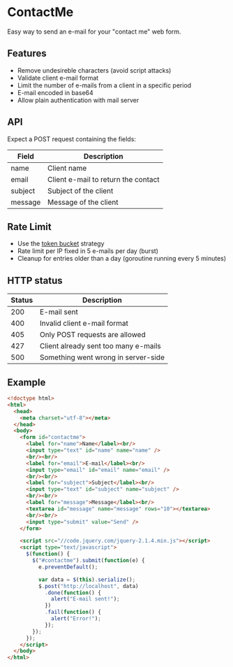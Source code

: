 # ContactMe

Easy way to send an e-mail for your "contact me" web form.

## Features

* Remove undesireble characters (avoid script attacks)
* Validate client e-mail format
* Limit the number of e-mails from a client in a specific period
* E-mail encoded in base64
* Allow plain authentication with mail server

## API

Expect a POST request containing the fields:

| Field   | Description                          |
| -----   | -----------                          |
| name    | Client name                          |
| email   | Client e-mail to return the contact  |
| subject | Subject of the client                |
| message | Message of the client                |

## Rate Limit

* Use the [token bucket](http://en.wikipedia.org/wiki/Token_bucket) strategy
* Rate limit per IP fixed in 5 e-mails per day (burst)
* Cleanup for entries older than a day (goroutine running every 5 minutes)

## HTTP status

| Status | Description                          |
| ------ | -----------                          |
| 200    | E-mail sent                          |
| 400    | Invalid client e-mail format         |
| 405    | Only POST requests are allowed       |
| 427    | Client already sent too many e-mails |
| 500    | Something went wrong in server-side  |

## Example

```html
<!doctype html>
<html>
  <head>
    <meta charset="utf-8"></meta>
  </head>
  <body>
    <form id="contactme">
      <label for="name">Name</label><br/>
      <input type="text" id="name" name="name" />
      <br/><br/>
      <label for="email">E-mail</label><br/>
      <input type="email" id="email" name="email" />
      <br/><br/>
      <label for="subject">Subject</label><br/>
      <input type="text" id="subject" name="subject" />
      <br/><br/>
      <label for="message">Message</label><br/>
      <textarea id="message" name="message" rows="10"></textarea>
      <br/><br/>
      <input type="submit" value="Send" />
    </form>

    <script src="//code.jquery.com/jquery-2.1.4.min.js"></script>
    <script type="text/javascript">
      $(function() {
        $("#contactme").submit(function(e) {
          e.preventDefault();

          var data = $(this).serialize();
          $.post("http://localhost", data)
            .done(function() {
              alert("E-mail sent!");
            })
            .fail(function() {
              alert("Error!");
            });
        });
      });
    </script>
  </body>
</html>
```